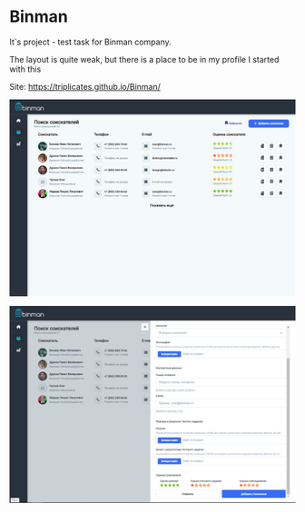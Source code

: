 # Binman 
It`s project - test task for Binman company. 

The layout is quite weak, but there is a place to be in my profile I started with this

Site: https://triplicates.github.io/Binman/

![layout image](img/bmpres.png)

![layout image](img/bmpres2.png)

